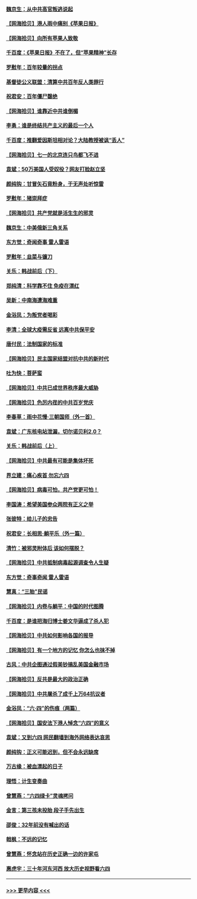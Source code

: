 #### [魏京生：从中共高官叛逃说起](../pages/nsc993/n13048997.md?t=06270551) 
#### [【网海拾贝】港人雨中痛别《苹果日报》](../pages/nsc993/n13048941.md?t=06270551) 
#### [【网海拾贝】向所有苹果人致敬](../pages/nsc993/n13046795.md?t=06270551) 
#### [千百度：《苹果日报》不在了，但“苹果精神”长存](../pages/nsc993/n13046703.md?t=06270551) 
#### [罗慰年：百年较量的拐点](../pages/nsc993/n13046542.md?t=06270551) 
#### [基督徒公义联盟：清算中共百年反人类罪行](../pages/nsc993/n13046499.md?t=06270551) 
#### [祝君安：百年僵尸罄绝](../pages/nsc993/n13045595.md?t=06270551) 
#### [【网海拾贝】谁靠近中共谁倒楣](../pages/nsc993/n13044667.md?t=06270551) 
#### [李勇：谁是终结共产主义的最后一个人](../pages/nsc993/n13044397.md?t=06270551) 
#### [千百度：推翻爱因斯坦相对论？大陆教授被讽“丢人”](../pages/nsc993/n13043908.md?t=06270551) 
#### [【网海拾贝】七一的北京连只鸟都飞不进](../pages/nsc993/n13041377.md?t=06270551) 
#### [袁斌：50万美国人受奴役？网友打脸赵立坚](../pages/nsc993/n13041330.md?t=06270551) 
#### [颜纯钩：甘冒矢石竟粉身，于无声处听惊雷](../pages/nsc993/n13041140.md?t=06270551) 
#### [罗慰年：猪崇拜症](../pages/nsc993/n13041071.md?t=06270551) 
#### [【网海拾贝】共产党就是活生生的邪灵](../pages/nsc993/n13036627.md?t=06270551) 
#### [魏京生：中美俄新三角关系](../pages/nsc993/n13035986.md?t=06270551) 
#### [东方觉：奇闻奇事 雷人雷语](../pages/nsc993/n13035878.md?t=06270551) 
#### [罗慰年：韭菜与镰刀](../pages/nsc993/n13034374.md?t=06270551) 
#### [关乐：韩战前后（下）](../pages/nsc993/n13034113.md?t=06270551) 
#### [郑纯清：科学靠不住 免疫在漂红](../pages/nsc993/n13034093.md?t=06270551) 
#### [吴新：中南海遭海难重](../pages/nsc993/n13034084.md?t=06270551) 
#### [金浴凤：为叛党者喝彩](../pages/nsc993/n13034058.md?t=06270551) 
#### [李清：全球大疫需反省 远离中共保平安](../pages/nsc993/n13033784.md?t=06270551) 
#### [唐付民：法制国家的标准](../pages/nsc993/n13032944.md?t=06270551) 
#### [【网海拾贝】民主国家结盟对抗中共的新时代](../pages/nsc993/n13031717.md?t=06270551) 
#### [吐为快：菩萨蛮](../pages/nsc993/n13030033.md?t=06270551) 
#### [【网海拾贝】中共已成世界秩序最大威胁](../pages/nsc993/n13028138.md?t=06270551) 
#### [【网海拾贝】色厉内荏的中共百岁党庆](../pages/nsc993/n13025582.md?t=06270551) 
#### [李春草：雨中花慢‧三朝国师（外一首）](../pages/nsc993/n13025567.md?t=06270551) 
#### [袁斌：广东核电站泄漏，切尔诺贝利2.0？](../pages/nsc993/n13025475.md?t=06270551) 
#### [关乐：韩战前后（上）](../pages/nsc993/n13025387.md?t=06270551) 
#### [【网海拾贝】中共最有可能是集体坏死](../pages/nsc993/n13023101.md?t=06270551) 
#### [界立建：痛心疾首 勿忘六四](../pages/nsc993/n13022339.md?t=06270551) 
#### [【网海拾贝】病毒可怕，共产党更可怕！](../pages/nsc993/n13020728.md?t=06270551) 
#### [李国涛：希望美国参众两院有正义之举](../pages/nsc993/n13020674.md?t=06270551) 
#### [张彼特：给儿子的忠告](../pages/nsc993/n13018934.md?t=06270551) 
#### [祝君安：长相思‧躺平乐（外一篇）](../pages/nsc993/n13018923.md?t=06270551) 
#### [清竹：被邪灵附体后 该如何摆脱？](../pages/nsc993/n13018877.md?t=06270551) 
#### [【网海拾贝】中共抵制病毒起源调查令人生疑](../pages/nsc993/n13017785.md?t=06270551) 
#### [东方觉：奇事奇闻 雷人雷语](../pages/nsc993/n13017577.md?t=06270551) 
#### [慧真：“三胎”民谣](../pages/nsc993/n13017394.md?t=06270551) 
#### [【网海拾贝】内卷与躺平：中国的时代图腾](../pages/nsc993/n13016128.md?t=06270551) 
#### [千百度：是谁把海归博士姜文华逼成了杀人犯](../pages/nsc993/n13015218.md?t=06270551) 
#### [【网海拾贝】中共如何影响各国的报导](../pages/nsc993/n13012599.md?t=06270551) 
#### [【网海拾贝】有一个地方的记忆 你怎么也抹不掉](../pages/nsc993/n13009802.md?t=06270551) 
#### [古风：中共企图通过假美钞搞乱美国金融市场](../pages/nsc993/n13009626.md?t=06270551) 
#### [【网海拾贝】反共是最大的政治正确](../pages/nsc993/n13007051.md?t=06270551) 
#### [【网海拾贝】中共屠杀了成千上万64抗议者](../pages/nsc993/n13002713.md?t=06270551) 
#### [金浴凤：“六·四”的伤痕（两篇）](../pages/nsc993/n13001719.md?t=06270551) 
#### [【网海拾贝】国安法下港人悼念“六四”的意义](../pages/nsc993/n13001039.md?t=06270551) 
#### [袁斌：又到六四 网民翻墙到海外网络表达哀思](../pages/nsc993/n13000995.md?t=06270551) 
#### [颜纯钩：正义可能迟到，但不会永远缺席](../pages/nsc993/n13000920.md?t=06270551) 
#### [万古缘：被血漂起的日子](../pages/nsc993/n13000914.md?t=06270551) 
#### [理悟：计生变奏曲](../pages/nsc993/n13000414.md?t=06270551) 
#### [曾慧燕：“六四绿卡”灵魂拷问](../pages/nsc993/n13000277.md?t=06270551) 
#### [金言：第三孩未投胎 段子手先出生](../pages/nsc993/n13000215.md?t=06270551) 
#### [邵俊：32年前没有喊出的话](../pages/nsc993/n13000181.md?t=06270551) 
#### [戟枫：不远的记忆](../pages/nsc993/n13000121.md?t=06270551) 
#### [曾慧燕：怀念站在历史正确一边的许家屯](../pages/nsc993/n13000073.md?t=06270551) 
#### [惠虎宇：三十年河东河西 放大历史视野看六四](../pages/nsc993/n13000018.md?t=06270551) 

----
#### [ >>> 更早内容 <<< ](../indexes/nsc993-earlier.md)
